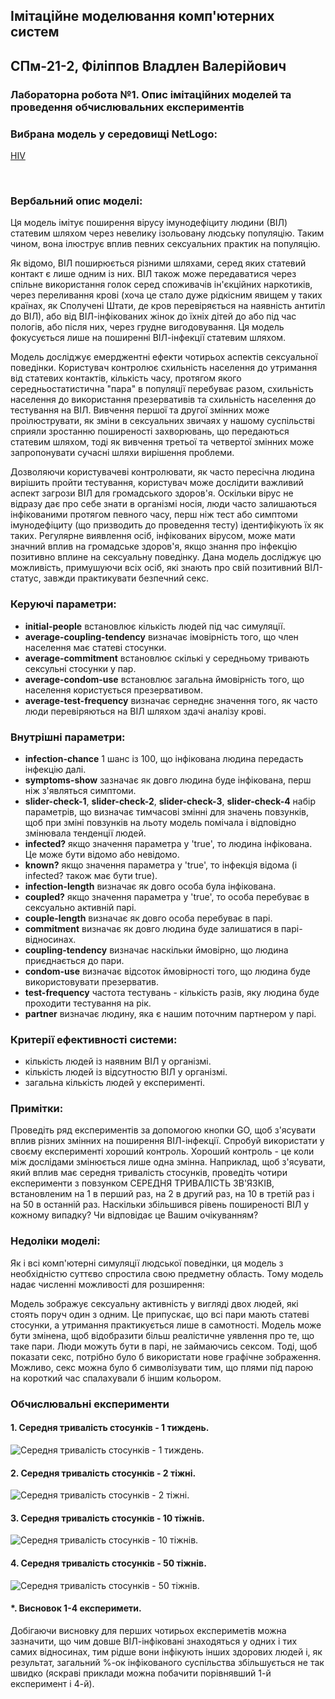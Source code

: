 ## Імітаційне моделювання комп'ютерних систем
## СПм-21-2, **Філіппов Владлен Валерійович**
### Лабораторна робота №**1**. Опис імітаційних моделей та проведення обчислювальних експериментів

### Вибрана модель у середовищі NetLogo:
[HIV](https://www.netlogoweb.org/launch#https://www.netlogoweb.org/assets/modelslib/Sample%20Models/Biology/HIV.nlogo)

<br>

### Вербальний опис моделі:
Ця модель імітує поширення вірусу імунодефіциту людини (ВІЛ) статевим шляхом через невелику ізольовану людську популяцію. Таким чином, вона ілюструє вплив певних сексуальних практик на популяцію.

Як відомо, ВІЛ поширюється різними шляхами, серед яких статевий контакт є лише одним із них. ВІЛ також може передаватися через спільне використання голок серед споживачів ін'єкційних наркотиків, через переливання крові (хоча це стало дуже рідкісним явищем у таких країнах, як Сполучені Штати, де кров перевіряється на наявність антитіл до ВІЛ), або від ВІЛ-інфікованих жінок до їхніх дітей до або під час пологів, або після них, через грудне вигодовування. Ця модель фокусується лише на поширенні ВІЛ-інфекції статевим шляхом.

Модель досліджує емерджентні ефекти чотирьох аспектів сексуальної поведінки. Користувач контролює схильність населення до утримання від статевих контактів, кількість часу, протягом якого середньостатистична "пара" в популяції перебуває разом, схильність населення до використання презервативів та схильність населення до тестування на ВІЛ. Вивчення першої та другої змінних може проілюструвати, як зміни в сексуальних звичаях у нашому суспільстві сприяли зростанню поширеності захворювань, що передаються статевим шляхом, тоді як вивчення третьої та четвертої змінних може запропонувати сучасні шляхи вирішення проблеми.

Дозволяючи користувачеві контролювати, як часто пересічна людина вирішить пройти тестування, користувач може дослідити важливий аспект загрози ВІЛ для громадського здоров'я. Оскільки вірус не відразу дає про себе знати в організмі носія, люди часто залишаються інфікованими протягом певного часу, перш ніж тест або симптоми імунодефіциту (що призводить до проведення тесту) ідентифікують їх як таких. Регулярне виявлення осіб, інфікованих вірусом, може мати значний вплив на громадське здоров'я, якщо знання про інфекцію позитивно вплине на сексуальну поведінку. Дана модель досліджує цю можливість, примушуючи всіх осіб, які знають про свій позитивний ВІЛ-статус, завжди практикувати безпечний секс. 

### Керуючі параметри:
- **initial-people** встановлює кількість людей під час симуляції.
- **average-coupling-tendency** визначає імовірність того, що член населення має статеві стосунки.
- **average-commitment** встановлює скількі у середньому тривають сексульні стосунки у пар.
- **average-condom-use** встановлює загальна ймовірність того, що населення користується презервативом.
- **average-test-frequency** визначає сернеднє значення того, як часто люди перевіряються на ВІЛ шляхом здачі аналізу крові.

### Внутрішні параметри:
- **infection-chance** 1 шанс із 100, що інфікована людина передасть інфекцію далі.
- **symptoms-show** зазначає як довго людина буде інфікована, перш ніж з'являться симптоми.
- **slider-check-1**, **slider-check-2**, **slider-check-3**, **slider-check-4** набір параметрів, що визначає тимчасові змінні для значень повзунків, щоб при зміні повзунків на льоту модель помічала і відповідно змінювала тенденції людей.
- **infected?** якщо значення параметра у 'true', то людина інфікована. Це може бути відомо або невідомо.
- **known?** якщо значення параметра у 'true', то інфекція відома (і infected? також має бути true).
- **infection-length** визначає як довго особа була інфікована.
- **coupled?** якщо значення параметра у 'true', то особа перебуває в сексуально активній парі.
- **couple-length** визначає як довго особа перебуває в парі.
- **commitment** визначає як довго людина буде залишатися в парі-відносинах.
- **coupling-tendency** визначає наскільки ймовірно, що людина приєднається до пари.
- **condom-use** визначає відсоток ймовірності того, що людина буде використовувати презерватив.
- **test-frequency** частота тестувань - кількість разів, яку людина буде проходити тестування на рік.
- **partner** визначає людину, яка є нашим поточним партнером у парі.

### Критерії ефективності системи:
- кількість людей із наявним ВІЛ у організмі.
- кількість людей із відсутностю ВІЛ у організмі.
- загальна кількість людей у експерименті.

### Примітки:
Проведіть ряд експериментів за допомогою кнопки GO, щоб з'ясувати вплив різних змінних на поширення ВІЛ-інфекції. Спробуй використати у своєму експерименті хороший контроль. Хороший контроль - це коли між дослідами змінюється лише одна змінна. Наприклад, щоб з'ясувати, який вплив має середня тривалість стосунків, проведіть чотири експерименти з повзунком СЕРЕДНЯ ТРИВАЛІСТЬ ЗВ'ЯЗКІВ, встановленим на 1 в перший раз, на 2 в другий раз, на 10 в третій раз і на 50 в останній раз. Наскільки збільшився рівень поширеності ВІЛ у кожному випадку? Чи відповідає це Вашим очікуванням?

### Недоліки моделі:
Як і всі комп'ютерні симуляції людської поведінки, ця модель з необхідністю суттєво спростила свою предметну область. Тому модель надає численні можливості для розширення:

Модель зображує сексуальну активність у вигляді двох людей, які стоять поруч один з одним. Це припускає, що всі пари мають статеві стосунки, а утримання практикується лише в самотності. Модель може бути змінена, щоб відобразити більш реалістичне уявлення про те, що таке пари. Люди можуть бути в парі, не займаючись сексом. Тоді, щоб показати секс, потрібно було б використати нове графічне зображення. Можливо, секс можна було б символізувати тим, що плями під парою на короткий час спалахували б іншим кольором.

### Обчислювальні експерименти

#### 1. Середня тривалість стосунків - 1 тиждень.

![Середня тривалість стосунків - 1 тиждень.](test-avg-commitment-1w.png)

#### 2. Середня тривалість стосунків - 2 тіжні.

![Середня тривалість стосунків - 2 тіжні.](test-avg-commitment-2w.png)

#### 3. Середня тривалість стосунків - 10 тіжнів.

![Середня тривалість стосунків - 10 тіжнів.](test-avg-commitment-10w.png)

#### 4. Середня тривалість стосунків - 50 тіжнів.

![Середня тривалість стосунків - 50 тіжнів.](test-avg-commitment-50w.png)

#### *. Висновок 1-4 експеримети.
Добігаючи висновку для перших чотирьох експериметів можна зазначити, що чим довше ВІЛ-інфіковані знаходяться у одних і тих самих відносинах, тим рідше вони інфікують інших здорових людей і, як результат, загальний %-ок інфікованого суспільства збільшується не так швидко (яскраві приклади можна побачити порівнявший 1-й експеримент і 4-й).